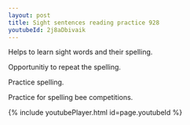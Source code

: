 ```yaml
---
layout: post
title: Sight sentences reading practice 928
youtubeId: 2j8aDbivaik
---
```

 
 
Helps to learn sight words and their spelling.

Opportunitiy to repeat the spelling. 

Practice spelling. 
 
Practice for spelling bee competitions. 
 
{% include youtubePlayer.html id=page.youtubeId %}
 
 
